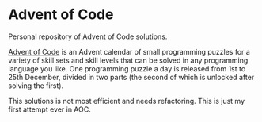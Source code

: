# Advent of Code

Personal repository of Advent of Code solutions.

[Advent of Code](https://www.genome.gov/) is an Advent calendar of small programming puzzles for a variety of skill sets and skill levels that can be solved in any programming language you like. One programming puzzle a day is released from 1st to 25th December, divided in two parts (the second of which is unlocked after solving the first).

This solutions is not most efficient and needs refactoring. This is just my first attempt ever in AOC.
